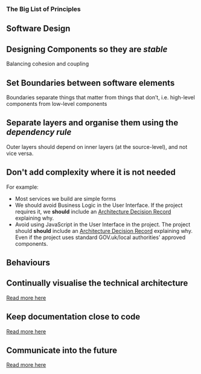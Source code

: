 ### The Big List of Principles

## Software Design

##  Designing Components so they are *stable*

Balancing cohesion and coupling

## Set Boundaries between software elements

Boundaries separate things that matter from things that don’t, i.e. high-level components from low-level components

## Separate layers and organise them using the *dependency rule*

Outer layers should depend on inner layers (at the source-level), and not vice versa.

## Don't add complexity where it is not needed

For example:
* Most services we build are simple forms
* We should avoid Business Logic in the User Interface. If the project requires it, we **should** include an [Architecture Decision Record](./principles/communicate_into_the_future.md) explaining why.
* Avoid using JavaScript in the User Interface in the project. The project should **should** include an [Architecture Decision Record](./principles/communicate_into_the_future.md) explaining why. Even if the project uses standard GOV.uk/local authorities' approved components.

## Behaviours

## Continually visualise the technical architecture

[Read more here](principles/continually_visualise_the_technical_architecture.md)

## Keep documentation close to code

[Read more here](principles/keep_documentation_close_to_code.md)

## Communicate into the future

[Read more here](principles/communicate_into_the_future.md)
